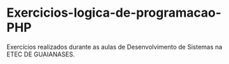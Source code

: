 # Exercicios-logica-de-programacao-PHP
Exercícios realizados durante as aulas de Desenvolvimento de Sistemas na ETEC DE GUAIANASES.
